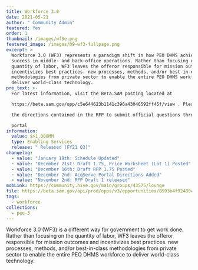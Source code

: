 ```yaml
---
title: Workforce 3.0
date: 2021-05-21
author: " Community Admin"
featured: Yes
order: 1
thumbnail: /images/wf3e.png
featured_image: /images/09-wf3-fullpage.png
excerpt: >
  Workforce 3.0 (WF3) represents a paradigm shift in how PEO DHMS achieves
  success in middle- and back-office operations. Rather than focusing on the
  quantity of labor, WF3 leaves the offeror responsible for mission outcomes and
  incentivizes best practices. new processes, methods, and/or best-in-class
  methodologies from private sector to enable the entire PEO DHMS workforce to
  deliver world-class technology.
pre_text: >-
  For latest information, visit the Beta.SAM posting located at 

  https://beta.sam.gov/opp/c5e644623b1141c396a43046592ff45f/view . Please follow 

  the directions contained in the RFP to submit official questions through our vendor 

  portal
information:
  value: $>1,000MM
  type: Enabling Services
  release: " Released (FY21 Q3)"
changelog:
  - value: "January 19th: Schedule Updated"
  - value: "December 21st: Draft 1.75, Price Worksheet (Lot 1) Posted"
  - value: "December 16th: Draft RFP 1.75 Posted"
  - value: "December 2nd: AcqServe Portal Directions Added"
  - value: "November 2nd: RFP Draft 1 released"
mobLink: https://community.hive.gov/main/groups/43575/lounge
file: https://beta.sam.gov/api/prod/opps/v3/opportunities/8593b4f9248048e58c50428be58e1ed5/resources/download/zip?api_key=null&token=
tags:
  - workforce
collections:
  - peo-3
---
```

Workforce 3.0 (WF3) is a different way for government to get work done. Rather than focusing on the quantity of labor, WF3 leaves the offeror responsible for mission outcomes and incentivizes best practices. new processes, methods, and/or best-in-class methodologies from private sector to enable the entire PEO DHMS workforce to deliver world-class technology.